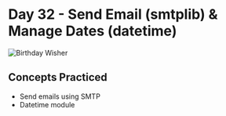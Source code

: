 # Day 32 - Send Email (smtplib) & Manage Dates (datetime)

![Birthday Wisher](https://github.com/laurasmendozad/100-Days-Of-Code-Python/assets/58611097/669a05d6-8906-46bb-b9ca-fb9ee4725d9a)

## Concepts Practiced

- Send emails using SMTP
- Datetime module
